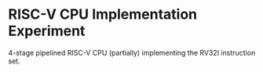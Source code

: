 # RISC-V CPU Implementation Experiment

4-stage pipelined RISC-V CPU (partially) implementing the RV32I instruction set.
